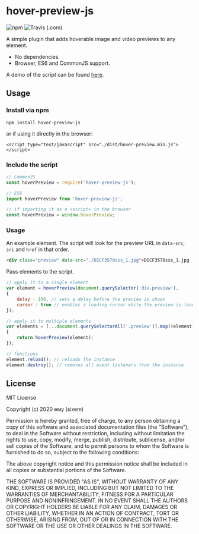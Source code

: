 # hover-preview-js
<img alt="npm" src="https://img.shields.io/npm/v/hover-preview-js?style=flat-square"> <img alt="Travis (.com)" src="https://img.shields.io/travis/com/sixem/hover-preview-js?style=flat-square">

A simple plugin that adds hoverable image and video previews to any element.

* No dependencies.
* Browser, ES6 and CommonJS support.

A demo of the script can be found [here](https://five.sh/demo/hover-preview/).

## Usage

### Install via npm
`npm install hover-preview-js`

or if using it directly in the browser:

`<script type="text/javascript" src="./dist/hover-preview.min.js"></script>`
### Include the script
```javascript
// CommonJS
const hoverPreview = require('hover-preview-js');

// ES6
import hoverPreview from 'hover-preview-js';

// if importing it as a <script> in the browser
const hoverPreview = window.hoverPreview;
```
### Usage
An example element. The script will look for the preview URL in `data-src`, `src` and `href` in that order.
```html
<div class="preview" data-src="./DSCF3570sss_1.jpg">DSCF3570sss_1.jpg (2,167 kB)</div>
```
Pass elements to the script.
```javascript
// apply it to a single element
var element = hoverPreview(document.querySelector('div.preview'),
{
	delay : 100, // sets a delay before the preview is shown
	cursor : true // enables a loading cursor while the preview is loading
});

// apply it to multiple elements
var elements = [...document.querySelectorAll('.preview')].map((element) =>
{
	return hoverPreview(element);
});

// functions
element.reload(); // reloads the instance
element.destroy(); // removes all event listeners from the instance
```

## License

MIT License

Copyright (c) 2020 ему (sixem)

Permission is hereby granted, free of charge, to any person obtaining a copy
of this software and associated documentation files (the "Software"), to deal
in the Software without restriction, including without limitation the rights
to use, copy, modify, merge, publish, distribute, sublicense, and/or sell
copies of the Software, and to permit persons to whom the Software is
furnished to do so, subject to the following conditions:

The above copyright notice and this permission notice shall be included in all
copies or substantial portions of the Software.

THE SOFTWARE IS PROVIDED "AS IS", WITHOUT WARRANTY OF ANY KIND, EXPRESS OR
IMPLIED, INCLUDING BUT NOT LIMITED TO THE WARRANTIES OF MERCHANTABILITY,
FITNESS FOR A PARTICULAR PURPOSE AND NONINFRINGEMENT. IN NO EVENT SHALL THE
AUTHORS OR COPYRIGHT HOLDERS BE LIABLE FOR ANY CLAIM, DAMAGES OR OTHER
LIABILITY, WHETHER IN AN ACTION OF CONTRACT, TORT OR OTHERWISE, ARISING FROM,
OUT OF OR IN CONNECTION WITH THE SOFTWARE OR THE USE OR OTHER DEALINGS IN THE
SOFTWARE.